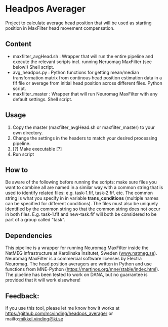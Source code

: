 # Headpos Averager
Project to calculate average head position that will be used as starting position in MaxFilter head movement compensation.

## Content
* maxfilter_avgHead.sh : Wrapper that will run the entire pipeline and execute the relevant scripts incl. running Neruomag MaxFilter (see below!) Shell script.
* avg_headpos.py : Python functions for getting mean/median transformation matrix from continous head position estimation data in a fif file or average from initial head position across different files. Python script.
* maxfilter_master :  Wrapper that will run Neuromag MaxFilter with any default settings. Shell script.

## Usage
1) Copy the master (maxfilter_avgHead.sh or maxfilter_master) to your own directory.
2) Change the settings in the headers to match your desired processing pipeline.
3) [?] Make executable [?]
4) Run script

## How to
Be aware of the following before running the scripts: make sure files you want to combine all are named in a similar way with a common string that is used to identify related files: e.g. task-1.fif, task-2.fif, etc. The common string is what you specify in in variable **trans_conditions** (multiple names can be specified for different conditions). The files must also be uniquely identified by the common string so that the common string does not occur in both files. E.g. task-1.fif and new-task.fif will both be considered to be part of a group called "task".

## Dependencies
This pipeline is a wrapper for running Neuromag MaxFilter inside the NatMEG infrastructure at Karolinska Insitutet, Sweden (www.natmeg.se). Neuromag MaxFilter is a commercial software licenses by Electra Neuromag.
The head position averagers are written in Python and use functions from MNE-Python (https://martinos.org/mne/stable/index.html).
The pipeline has been tested to work on DANA, but no guarrantee is provided that it will work elsewhere!

## Feedback:
If you use this tool, please let me know how it works at https://github.com/mcvinding/headpos_averager or mailto:mikkel.vinding@ki.se
